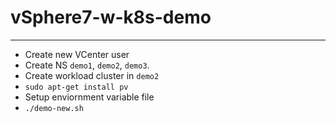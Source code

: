 # vSphere7-w-k8s-demo

---

* Create new VCenter user
* Create NS `demo1`, `demo2`, `demo3`. 
* Create workload cluster in `demo2`
* `sudo apt-get install pv`
* Setup enviornment variable file
* `./demo-new.sh`
